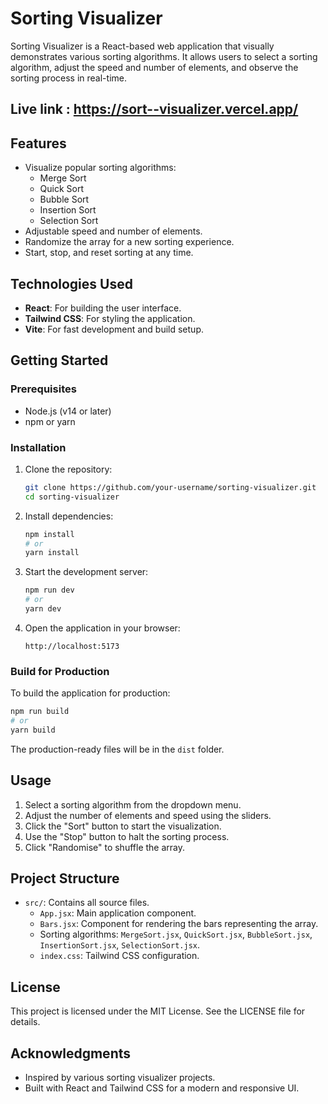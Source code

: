 # Sorting Visualizer

Sorting Visualizer is a React-based web application that visually demonstrates various sorting algorithms. It allows users to select a sorting algorithm, adjust the speed and number of elements, and observe the sorting process in real-time.

## Live link : https://sort--visualizer.vercel.app/
## Features

- Visualize popular sorting algorithms:
  - Merge Sort
  - Quick Sort
  - Bubble Sort
  - Insertion Sort
  - Selection Sort
- Adjustable speed and number of elements.
- Randomize the array for a new sorting experience.
- Start, stop, and reset sorting at any time.

## Technologies Used

- **React**: For building the user interface.
- **Tailwind CSS**: For styling the application.
- **Vite**: For fast development and build setup.

## Getting Started

### Prerequisites

- Node.js (v14 or later)
- npm or yarn

### Installation

1. Clone the repository:

   ```bash
   git clone https://github.com/your-username/sorting-visualizer.git
   cd sorting-visualizer
   ```

2. Install dependencies:

   ```bash
   npm install
   # or
   yarn install
   ```

3. Start the development server:

   ```bash
   npm run dev
   # or
   yarn dev
   ```

4. Open the application in your browser:
   ```
   http://localhost:5173
   ```

### Build for Production

To build the application for production:

```bash
npm run build
# or
yarn build
```

The production-ready files will be in the `dist` folder.

## Usage

1. Select a sorting algorithm from the dropdown menu.
2. Adjust the number of elements and speed using the sliders.
3. Click the "Sort" button to start the visualization.
4. Use the "Stop" button to halt the sorting process.
5. Click "Randomise" to shuffle the array.

## Project Structure

- `src/`: Contains all source files.
  - `App.jsx`: Main application component.
  - `Bars.jsx`: Component for rendering the bars representing the array.
  - Sorting algorithms: `MergeSort.jsx`, `QuickSort.jsx`, `BubbleSort.jsx`, `InsertionSort.jsx`, `SelectionSort.jsx`.
  - `index.css`: Tailwind CSS configuration.

## License

This project is licensed under the MIT License. See the LICENSE file for details.

## Acknowledgments

- Inspired by various sorting visualizer projects.
- Built with React and Tailwind CSS for a modern and responsive UI.
